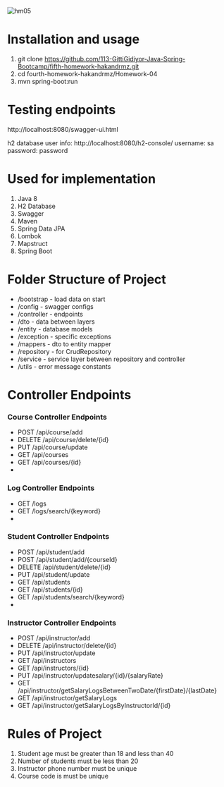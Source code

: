 ![hm05](https://user-images.githubusercontent.com/45206582/132606840-bcc89ab7-37f4-4bbd-a950-227b838b0b3c.PNG)

# Installation and usage

1. git clone https://github.com/113-GittiGidiyor-Java-Spring-Bootcamp/fifth-homework-hakandrmz.git
2. cd fourth-homework-hakandrmz/Homework-04
3. mvn spring-boot:run

# Testing endpoints

http://localhost:8080/swagger-ui.html

h2 database user info: http://localhost:8080/h2-console/
username: sa
password: password

# Used for implementation

1. Java 8
2. H2 Database
3. Swagger
4. Maven
5. Spring Data JPA
6. Lombok
7. Mapstruct
8. Spring Boot

# Folder Structure of Project

- /bootstrap - load data on start
- /config - swagger configs
- /controller - endpoints
- /dto - data between layers
- /entity - database models
- /exception - specific exceptions
- /mappers - dto to entity mapper
- /repository - for CrudRepository
- /service - service layer between repository and controller
- /utils - error message constants

# Controller Endpoints

### Course Controller Endpoints

- POST /api/course/add
- DELETE /api/course/delete/{id}
- PUT /api/course/update
- GET /api/courses
- GET /api/courses/{id}
-

### Log Controller Endpoints

- GET /logs
- GET /logs/search/{keyword}
-

### Student Controller Endpoints

- POST /api/student/add
- POST /api/student/add/{courseId}
- DELETE /api/student/delete/{id}
- PUT /api/student/update
- GET /api/students
- GET /api/students/{id}
- GET /api/students/search/{keyword}
-

### Instructor Controller Endpoints

- POST /api/instructor/add
- DELETE /api/instructor/delete/{id}
- PUT /api/instructor/update
- GET /api/instructors
- GET /api/instructors/{id}
- PUT /api/instructor/updatesalary/{id}/{salaryRate}
- GET /api/instructor/getSalaryLogsBetweenTwoDate/{firstDate}/{lastDate}
- GET /api/instructor/getSalaryLogs
- GET /api/instructor/getSalaryLogsByInstructorId/{id}

# Rules of Project

1. Student age must be greater than 18 and less than 40
2. Number of students must be less than 20
3. Instructor phone number must be unique
4. Course code is must be unique
